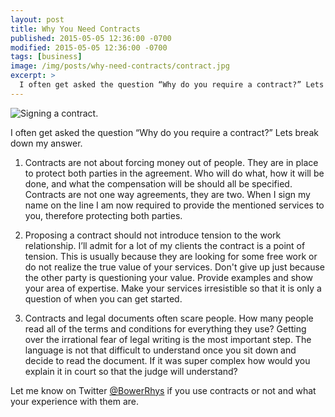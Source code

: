 ```yaml
---
layout: post
title: Why You Need Contracts
published: 2015-05-05 12:36:00 -0700
modified: 2015-05-05 12:36:00 -0700
tags: [business]
image: /img/posts/why-need-contracts/contract.jpg
excerpt: >
  I often get asked the question “Why do you require a contract?” Lets break down my answer.
---
```

<img class="img-responsive" src="{{ site.url }}/img/posts/why-need-contracts/contract.jpg" alt="Signing a contract."/>

I often get asked the question “Why do you require a contract?” Lets break down my answer.

1. Contracts are not about forcing money out of people. They are in place to protect both parties in the agreement. Who will do what, how it will be done, and what the compensation will be should all be specified. Contracts are not one way agreements, they are two. When I sign my name on the line I am now required to provide the mentioned services to you, therefore protecting both parties.

2. Proposing a contract should not introduce tension to the work relationship. I’ll admit for a lot of my clients the contract is a point of tension. This is usually because they are looking for some free work or do not realize the true value of your services. Don't give up just because the other party is questioning your value. Provide examples and show your area of expertise. Make your services irresistible so that it is only a question of when you can get started.

3. Contracts and legal documents often scare people. How many people read all of the terms and conditions for everything they use? Getting over the irrational fear of legal writing is the most important step. The language is not that difficult to understand once you sit down and decide to read the document. If it was super complex how would you explain it in court so that the judge will understand?

Let me know on Twitter [@BowerRhys](https://twitter.com/BowerRhys) if you use contracts or not and what your experience with them are.